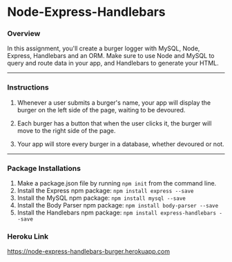 # Node-Express-Handlebars


### Overview

In this assignment, you'll create a burger logger with MySQL, Node, Express, Handlebars and an ORM. Make sure to use Node and MySQL to query and route data in your app, and Handlebars to generate your HTML.

- - -
### Instructions

1. Whenever a user submits a burger's name, your app will display the burger on the left side of the page, waiting to be devoured.

2. Each burger has a button that when the user clicks it, the burger will move to the right side of the page.

3. Your app will store every burger in a database, whether devoured or not.

- - -

### Package Installations

1. Make a package.json file by running `npm init` from the command line.
2. Install the Express npm package: `npm install express --save`
3. Install the MySQL npm package: `npm install mysql --save`
4. Install the Body Parser npm package: `npm install body-parser --save`
5. Install the Handlebars npm package: `npm install express-handlebars --save`

### Heroku Link
 https://node-express-handlebars-burger.herokuapp.com
